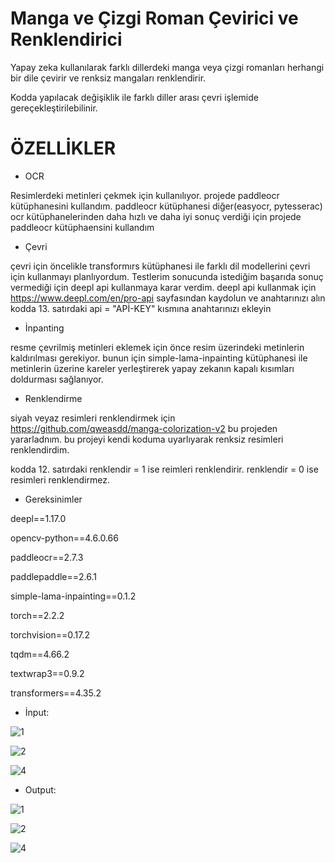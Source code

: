 # Manga ve Çizgi Roman Çevirici ve Renklendirici

Yapay zeka kullanılarak farklı dillerdeki manga veya çizgi romanları herhangi bir dile çevirir ve renksiz mangaları renklendirir. 

Kodda yapılacak değişiklik ile farklı diller arası çevri işlemide gereçekleştirilebilinir.

# ÖZELLİKLER


* OCR

Resimlerdeki metinleri çekmek için kullanılıyor. projede paddleocr kütüphanesini kullandım.
paddleocr kütüphanesi diğer(easyocr, pytesserac) ocr kütüphanelerinden daha hızlı ve daha iyi sonuç verdiği için projede paddleocr kütüphaensini kullandım

* Çevri 

çevri için öncelikle transformırs kütüphanesi ile farklı dil modellerini çevri için kullanmayı planlıyordum. Testlerim sonucunda istediğim başarıda sonuç vermediği için deepl api kullanmaya karar verdim. 
deepl api kullanmak için  https://www.deepl.com/en/pro-api sayfasından kaydolun ve anahtarınızı alın
kodda 13. satırdaki api = "APİ-KEY" kısmına anahtarınızı ekleyin

* İnpanting

resme çevrilmiş metinleri eklemek için önce resim üzerindeki metinlerin kaldırılması gerekiyor. bunun için simple-lama-inpainting kütüphanesi ile metinlerin üzerine kareler yerleştirerek yapay zekanın kapalı kısımları doldurması sağlanıyor.

* Renklendirme

siyah veyaz resimleri renklendirmek için https://github.com/qweasdd/manga-colorization-v2 bu projeden yararladnım. bu projeyi kendi koduma uyarlıyarak renksiz resimleri renklendirdim.

kodda 12. satırdaki renklendir = 1 ise reimleri renklendirir. renklendir = 0 ise resimleri renklendirmez.



* Gereksinimler

deepl==1.17.0

opencv-python==4.6.0.66

paddleocr==2.7.3

paddlepaddle==2.6.1

simple-lama-inpainting==0.1.2

torch==2.2.2

torchvision==0.17.2

tqdm==4.66.2

textwrap3==0.9.2 

transformers==4.35.2



* İnput:

![1](https://github.com/koesan/manga_cizgi_roman_ceviri/assets/96130124/f729cc10-4a13-465b-9327-e766f5776625)

![2](https://github.com/koesan/manga_cizgi_roman_ceviri/assets/96130124/bf31bd33-5af8-4563-9d94-67ad22351ef3)

![4](https://github.com/koesan/manga_cizgi_roman_ceviri/assets/96130124/5cd9b5a3-41b3-4ecf-ac2a-5254c6dfb949)




* Output:

![1](https://github.com/koesan/manga_cizgi_roman_ceviri/assets/96130124/4ec53fd6-b182-4668-b7ab-3440b8e4446e)

![2](https://github.com/koesan/manga_cizgi_roman_ceviri/assets/96130124/4e4d36d3-37de-4bce-8d4b-1642b899db09)

![4](https://github.com/koesan/manga_cizgi_roman_ceviri/assets/96130124/3d9e217d-27a4-4af6-a915-15ed7c2fb7e6)
